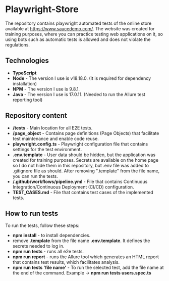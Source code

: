 # Playwright-Store

The repository contains playwright automated tests of the online store available at https://www.saucedemo.com/. The website was created for training purposes, where you can practice testing web applications on it, so using bots such as automatic tests is allowed and does not violate the regulations.

## Technologies

- **TypeScript**
- **Node** - The version I use is v18.18.0. (It is required for dependency installation)
- **NPM** - The version I use is 9.8.1.
- **Java** - The version I use is 17.0.11. (Needed to run the Allure test reporting tool)

## Repository content

- **/tests** - Main location for all E2E tests.
- **/page_object** - Contains page definitions (Page Objects) that facilitate test maintenance and enable code reuse.
- **playwright.config.ts** - Playwright configuration file that contains settings for the test environment.
- **.env.template** - User data should be hidden, but the application was created for training purposes. Secrets are available on the home page so I do not hide them in this repository, but .env file was added to .gitignore file as should. After removing ".template" from the file name, you can run the tests.
- **/.github/workflows/pipeline.yml** - File that contains Continuous Integration/Continuous Deployment (CI/CD) configuration.
- **TEST_CASES.md** - File that contains test cases of the implemented tests.

## How to run tests

To run the tests, follow these steps:

- **npm install** - to install dependencies.
- remove **.template** from the file name **.env.template**. It defines the secrets needed to log in.
- **npm run tests** - runs all e2e tests.
- **npm run report** - runs the Allure tool which generates an HTML report that contains test results, which facilitates analysis.
- **npm run tests 'file name'** - To run the selected test, add the file name at the end of the command. Example -> **npm run tests users.spec.ts**
